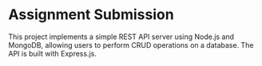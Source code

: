 # Assignment Submission
This project implements a simple REST API server using Node.js and MongoDB, allowing users to perform CRUD operations on a database. The API is built with Express.js.
